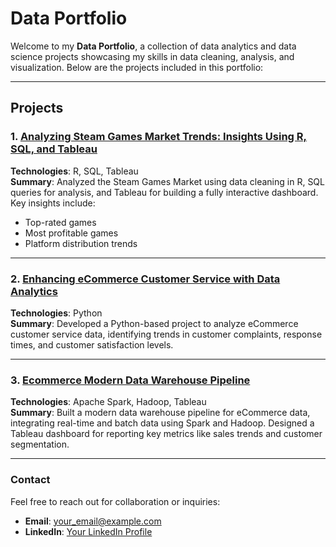 # Data Portfolio

Welcome to my **Data Portfolio**, a collection of data analytics and data science projects showcasing my skills in data cleaning, analysis, and visualization. Below are the projects included in this portfolio:

---

## Projects

### 1. [Analyzing Steam Games Market Trends: Insights Using R, SQL, and Tableau](https://github.com/Rafiiisy/Analyzing-Steam-Games-Market-Trends-Insights-Using-R-SQL-and-Tableau)
**Technologies**: R, SQL, Tableau  
**Summary**: Analyzed the Steam Games Market using data cleaning in R, SQL queries for analysis, and Tableau for building a fully interactive dashboard. Key insights include:
- Top-rated games
- Most profitable games
- Platform distribution trends

---

### 2. [Enhancing eCommerce Customer Service with Data Analytics](https://github.com/Rafiiisy/Enhancing-eCommerce-Customer-Service-with-Data-Analytics)
**Technologies**: Python  
**Summary**: Developed a Python-based project to analyze eCommerce customer service data, identifying trends in customer complaints, response times, and customer satisfaction levels.

---

### 3. [Ecommerce Modern Data Warehouse Pipeline](https://github.com/Rafiiisy/Enhancing-eCommerce-Customer-Service-with-Data-Analytics)
**Technologies**: Apache Spark, Hadoop, Tableau  
**Summary**: Built a modern data warehouse pipeline for eCommerce data, integrating real-time and batch data using Spark and Hadoop. Designed a Tableau dashboard for reporting key metrics like sales trends and customer segmentation.

---

### **Contact**
Feel free to reach out for collaboration or inquiries:
- **Email**: your_email@example.com
- **LinkedIn**: [Your LinkedIn Profile](https://www.linkedin.com/in/yourprofile)
